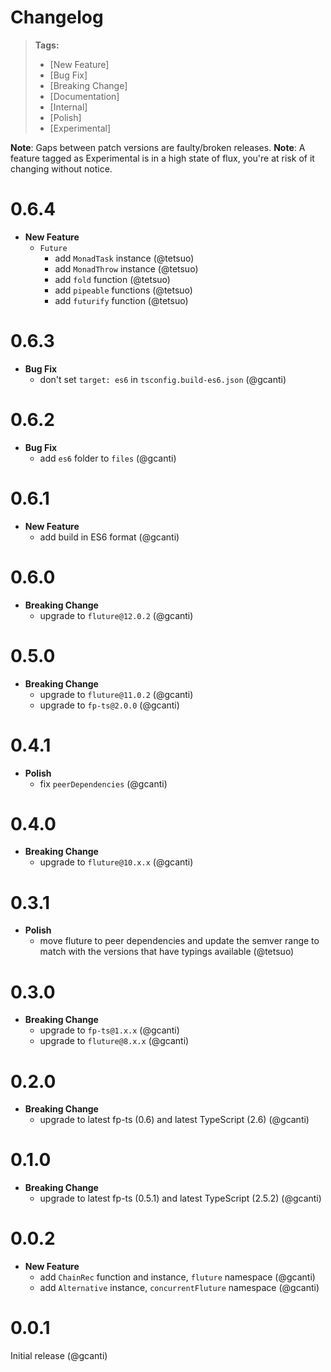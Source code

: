 # Changelog

> **Tags:**
>
> - [New Feature]
> - [Bug Fix]
> - [Breaking Change]
> - [Documentation]
> - [Internal]
> - [Polish]
> - [Experimental]

**Note**: Gaps between patch versions are faulty/broken releases. **Note**: A feature tagged as Experimental is in a
high state of flux, you're at risk of it changing without notice.

# 0.6.4

- **New Feature**
  - `Future`
    - add `MonadTask` instance (@tetsuo)
    - add `MonadThrow` instance (@tetsuo)
    - add `fold` function (@tetsuo)
    - add `pipeable` functions (@tetsuo)
    - add `futurify` function (@tetsuo)

# 0.6.3

- **Bug Fix**
  - don't set `target: es6` in `tsconfig.build-es6.json` (@gcanti)

# 0.6.2

- **Bug Fix**
  - add `es6` folder to `files` (@gcanti)

# 0.6.1

- **New Feature**
  - add build in ES6 format (@gcanti)

# 0.6.0

- **Breaking Change**
  - upgrade to `fluture@12.0.2` (@gcanti)

# 0.5.0

- **Breaking Change**
  - upgrade to `fluture@11.0.2` (@gcanti)
  - upgrade to `fp-ts@2.0.0` (@gcanti)

# 0.4.1

- **Polish**
  - fix `peerDependencies` (@gcanti)

# 0.4.0

- **Breaking Change**
  - upgrade to `fluture@10.x.x` (@gcanti)

# 0.3.1

- **Polish**
  - move fluture to peer dependencies and update the semver range to match with the versions that have typings available
    (@tetsuo)

# 0.3.0

- **Breaking Change**
  - upgrade to `fp-ts@1.x.x` (@gcanti)
  - upgrade to `fluture@8.x.x` (@gcanti)

# 0.2.0

- **Breaking Change**
  - upgrade to latest fp-ts (0.6) and latest TypeScript (2.6) (@gcanti)

# 0.1.0

- **Breaking Change**
  - upgrade to latest fp-ts (0.5.1) and latest TypeScript (2.5.2) (@gcanti)

# 0.0.2

- **New Feature**
  - add `ChainRec` function and instance, `fluture` namespace (@gcanti)
  - add `Alternative` instance, `concurrentFluture` namespace (@gcanti)

# 0.0.1

Initial release (@gcanti)

